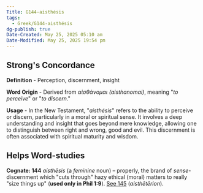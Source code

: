 ```yaml
---
Title: G144-aisthésis
tags:
  - Greek/G144-aisthésis
dg-publish: true
Date-Created: May 25, 2025 05:10 am
Date-Modified: May 25, 2025 19:54 pm
---
```

## Strong's Concordance

**Definition** - Perception, discernment, insight

**Word Origin** - Derived from *αἰσθάνομαι (aisthanomai)*, meaning "*to perceive*" or "*to discern*."

**Usage** - In the New Testament, "*aisthésis*" refers to the ability to perceive or discern, particularly in a moral or spiritual sense. It involves a deep understanding and insight that goes beyond mere knowledge, allowing one to distinguish between right and wrong, good and evil. This discernment is often associated with spiritual maturity and wisdom.

## Helps Word-studies

**Cognate: 144** *aísthēsis* (a *feminine* noun) – properly, the brand of *sense*-discernment which "cuts through" hazy ethical (moral) matters to really "size things up" (**used only in Phil 1:9**). [See 145](https://biblehub.com/greek/145.htm) (*aisthētērion*).

